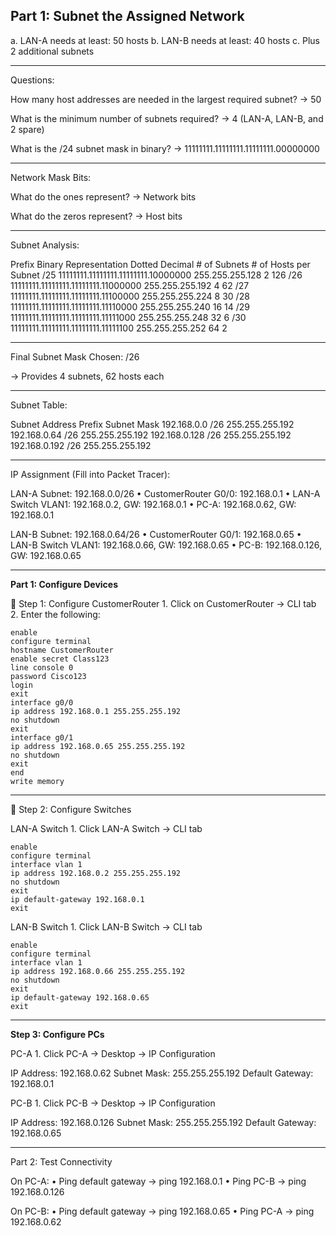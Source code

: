 ## Part 1: Subnet the Assigned Network

a. LAN-A needs at least: 50 hosts
b. LAN-B needs at least: 40 hosts
c. Plus 2 additional subnets

---

Questions:

How many host addresses are needed in the largest required subnet?
→ 50

What is the minimum number of subnets required?
→ 4 (LAN-A, LAN-B, and 2 spare)

What is the /24 subnet mask in binary?
→ 11111111.11111111.11111111.00000000

---

Network Mask Bits:

What do the ones represent?
→ Network bits

What do the zeros represent?
→ Host bits

---

Subnet Analysis:

Prefix	Binary Representation	Dotted Decimal	# of Subnets	# of Hosts per Subnet
/25	11111111.11111111.11111111.10000000	255.255.255.128	2	126
/26	11111111.11111111.11111111.11000000	255.255.255.192	4	62
/27	11111111.11111111.11111111.11100000	255.255.255.224	8	30
/28	11111111.11111111.11111111.11110000	255.255.255.240	16	14
/29	11111111.11111111.11111111.11111000	255.255.255.248	32	6
/30	11111111.11111111.11111111.11111100	255.255.255.252	64	2


---

Final Subnet Mask Chosen: /26

→ Provides 4 subnets, 62 hosts each

---

Subnet Table:

Subnet Address	Prefix	Subnet Mask
192.168.0.0	/26	255.255.255.192
192.168.0.64	/26	255.255.255.192
192.168.0.128	/26	255.255.255.192
192.168.0.192	/26	255.255.255.192


---

IP Assignment (Fill into Packet Tracer):

LAN-A Subnet: 192.168.0.0/26
	•	CustomerRouter G0/0: 192.168.0.1
	•	LAN-A Switch VLAN1: 192.168.0.2, GW: 192.168.0.1
	•	PC-A: 192.168.0.62, GW: 192.168.0.1

LAN-B Subnet: 192.168.0.64/26
	•	CustomerRouter G0/1: 192.168.0.65
	•	LAN-B Switch VLAN1: 192.168.0.66, GW: 192.168.0.65
	•	PC-B: 192.168.0.126, GW: 192.168.0.65

---

**Part 1: Configure Devices**

🔹 Step 1: Configure CustomerRouter
	1.	Click on CustomerRouter → CLI tab
	2.	Enter the following:

```
enable
configure terminal
hostname CustomerRouter
enable secret Class123
line console 0
password Cisco123
login
exit
interface g0/0
ip address 192.168.0.1 255.255.255.192
no shutdown
exit
interface g0/1
ip address 192.168.0.65 255.255.255.192
no shutdown
exit
end
write memory
```

---

🔹 Step 2: Configure Switches

LAN-A Switch
	1.	Click LAN-A Switch → CLI tab

```
enable
configure terminal
interface vlan 1
ip address 192.168.0.2 255.255.255.192
no shutdown
exit
ip default-gateway 192.168.0.1
exit
```

LAN-B Switch
	1.	Click LAN-B Switch → CLI tab

```
enable
configure terminal
interface vlan 1
ip address 192.168.0.66 255.255.255.192
no shutdown
exit
ip default-gateway 192.168.0.65
exit
```

---

**Step 3: Configure PCs**

PC-A
	1.	Click PC-A → Desktop → IP Configuration

IP Address: 192.168.0.62
Subnet Mask: 255.255.255.192
Default Gateway: 192.168.0.1

PC-B
	1.	Click PC-B → Desktop → IP Configuration

IP Address: 192.168.0.126
Subnet Mask: 255.255.255.192
Default Gateway: 192.168.0.65


---

Part 2: Test Connectivity

On PC-A:
	•	Ping default gateway → ping 192.168.0.1
	•	Ping PC-B → ping 192.168.0.126

On PC-B:
	•	Ping default gateway → ping 192.168.0.65
	•	Ping PC-A → ping 192.168.0.62

